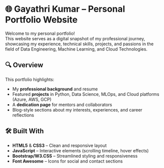 # 🌐 Gayathri Kumar – Personal Portfolio Website

Welcome to my personal portfolio!  
This website serves as a digital snapshot of my professional journey, showcasing my experience, technical skills, projects, and passions in the field of Data Engineering, Machine Learning, and Cloud Technologies.

## 🔍 Overview

This portfolio highlights:
- My **professional background** and resume
- Featured **projects** in Python, Data Science, MLOps, and Cloud platforms (Azure, AWS, GCP)
- A **dedication page** for mentors and collaborators
- Blog-style sections about my interests, experiences, and career reflections

## 🛠️ Built With

- **HTML5** & **CSS3** – Clean and responsive layout
- **JavaScript** – Interactive elements (scrolling timeline, hover effects)
- **Bootstrap/W3.CSS** – Streamlined styling and responsiveness
- **Font Awesome** – Icons for social and contact sections



